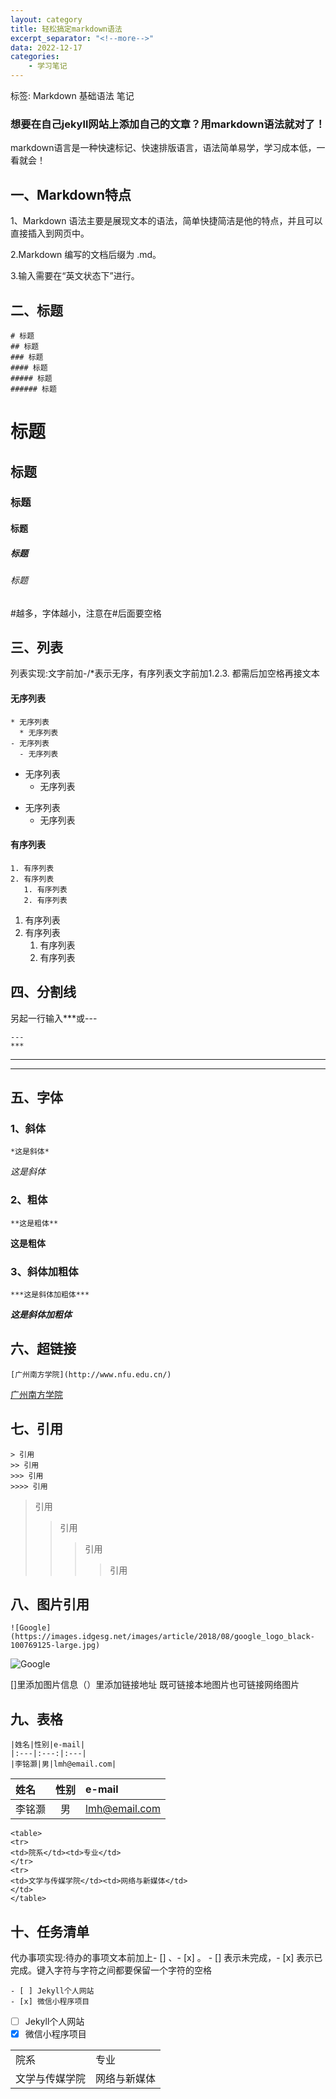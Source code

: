```yaml
---
layout: category
title: 轻松搞定markdown语法
excerpt_separator: "<!--more-->"
data: 2022-12-17
categories:
    - 学习笔记
---
```

标签: Markdown 基础语法 笔记

### 想要在自己jekyll网站上添加自己的文章？用markdown语法就对了！

<!--more-->

markdown语言是一种快速标记、快速排版语言，语法简单易学，学习成本低，一看就会！

## 一、Markdown特点
1、Markdown 语法主要是展现文本的语法，简单快捷简洁是他的特点，并且可以直接插入到网页中。

2.Markdown 编写的文档后缀为 .md。

3.输入需要在“英文状态下”进行。

## 二、标题
```
# 标题
## 标题
### 标题
#### 标题
##### 标题
###### 标题
```

# 标题
## 标题
### 标题
#### 标题
##### 标题
###### 标题

#越多，字体越小，注意在#后面要空格

## 三、列表

列表实现:文字前加-/*表示无序，有序列表文字前加1.2.3. 都需后加空格再接文本

#### 无序列表
```
* 无序列表  
  * 无序列表
- 无序列表 
  - 无序列表
```
* 无序列表  
  * 无序列表
- 无序列表 
  - 无序列表

#### 有序列表
```
1. 有序列表
2. 有序列表
   1. 有序列表
   2. 有序列表
```
1. 有序列表
2. 有序列表
   1. 有序列表
   2. 有序列表

## 四、分割线
另起一行输入***或---
```
---
***
```
---
***

## 五、字体

### 1、斜体
```
*这是斜体*
```
 *这是斜体*

### 2、粗体
```
**这是粗体**
```
**这是粗体**

### 3、斜体加粗体
```
***这是斜体加粗体***
```
***这是斜体加粗体***

## 六、超链接
```
[广州南方学院](http://www.nfu.edu.cn/)
```
[广州南方学院](http://www.nfu.edu.cn/)

## 七、引用
```
> 引用
>> 引用
>>> 引用
>>>> 引用
```

> 引用
>> 引用
>>> 引用
>>>> 引用

## 八、图片引用
```
![Google](https://images.idgesg.net/images/article/2018/08/google_logo_black-100769125-large.jpg)
```
![Google](https://images.idgesg.net/images/article/2018/08/google_logo_black-100769125-large.jpg)

[]里添加图片信息（）里添加链接地址 既可链接本地图片也可链接网络图片

## 九、表格
```
|姓名|性别|e-mail|
|:---|:---:|:---|
|李铭灏|男|lmh@email.com|  
```

|姓名|性别|e-mail|
|:---|:---:|:---|
|李铭灏|男|lmh@email.com|  
  
```
<table>  
<tr>  
<td>院系</td><td>专业</td>
</tr>
<tr>  
<td>文学与传媒学院</td><td>网络与新媒体</td>  
</td>
</table>
```

<table>  
<tr>  
<td>院系</td><td>专业</td>
</tr>
<tr>  
<td>文学与传媒学院</td><td>网络与新媒体</td>  

## 十、任务清单
代办事项实现:待办的事项文本前加上- [] 、- [x] 。   - [] 表示未完成，- [x] 表示已完成。键入字符与字符之间都要保留一个字符的空格
```
- [ ] Jekyll个人网站
- [x] 微信小程序项目
```
- [ ] Jekyll个人网站
- [x] 微信小程序项目
